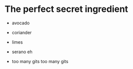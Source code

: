# The perfect secret ingredient

- avocado

- coriander

- limes

- serano eh

- too many gits too many gits
